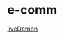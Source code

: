 # e-comm

[liveDemon](https://vic-e-commerce.netlify.app)

[](https://github.com/vic778/e-comm/blob/master/img/screenshot.png)
